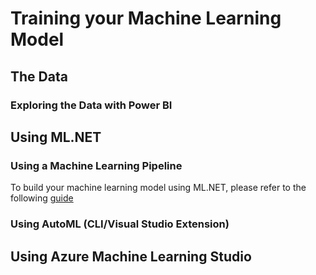 # Training your Machine Learning Model

## The Data
### Exploring the Data with Power BI

## Using ML.NET
### Using a Machine Learning Pipeline
To build your machine learning model using ML.NET, please refer to the following [guide](https://github.com/aslotte/mldotnet-real-time-data-streaming-workshop/blob/master/instructions/part1-mldotnet.md)

### Using AutoML (CLI/Visual Studio Extension)

## Using Azure Machine Learning Studio
